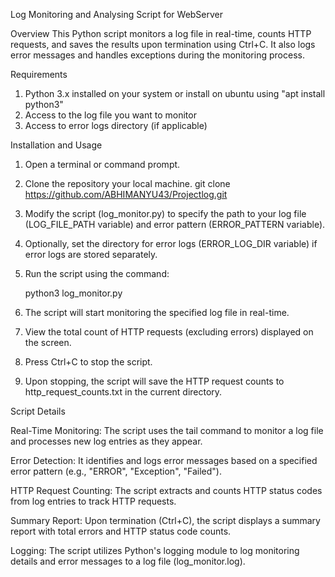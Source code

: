 Log Monitoring and Analysing Script for WebServer

Overview
This Python script monitors a log file in real-time, counts HTTP requests, and saves the results upon termination using Ctrl+C. It also logs error messages and handles exceptions during the monitoring process.

Requirements

1. Python 3.x installed on your system
                 or 
   install on ubuntu using "apt install python3"
2. Access to the log file you want to monitor
3. Access to error logs directory (if applicable)

Installation and Usage

1. Open a terminal or command prompt.
2. Clone the repository your local machine.
   git clone https://github.com/ABHIMANYU43/Projectlog.git
3. Modify the script (log_monitor.py) to specify the path to your log file (LOG_FILE_PATH variable) and error pattern (ERROR_PATTERN variable).
4. Optionally, set the directory for error logs (ERROR_LOG_DIR variable) if error logs are stored separately.
5. Run the script using the command:

   python3 log_monitor.py

6. The script will start monitoring the specified log file in real-time.
7. View the total count of HTTP requests (excluding errors) displayed on the screen.
8. Press Ctrl+C to stop the script.
9. Upon stopping, the script will save the HTTP request counts to http_request_counts.txt in the current directory.

Script Details

Real-Time Monitoring: The script uses the tail command to monitor a log file and processes new log entries as they appear.

Error Detection: It identifies and logs error messages based on a specified error pattern (e.g., "ERROR", "Exception", "Failed").

HTTP Request Counting: The script extracts and counts HTTP status codes from log entries to track HTTP requests.

Summary Report: Upon termination (Ctrl+C), the script displays a summary report with total errors and HTTP status code counts.

Logging: The script utilizes Python's logging module to log monitoring details and error messages to a log file (log_monitor.log).
